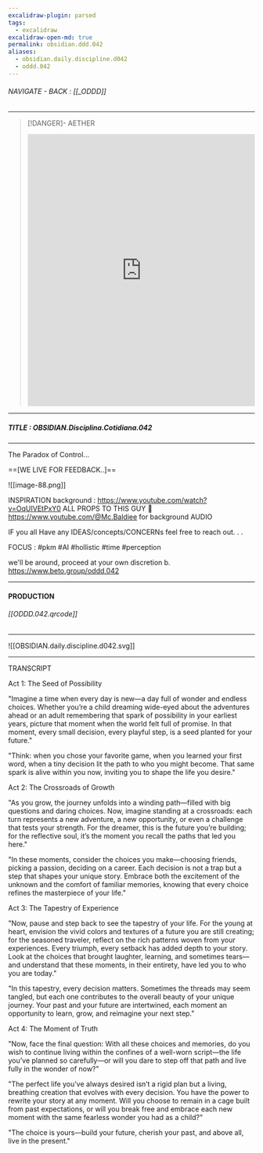 ```yaml
---
excalidraw-plugin: parsed
tags:
  - excalidraw
excalidraw-open-md: true
permalink: obsidian.ddd.042
aliases:
  - obsidian.daily.discipline.d042
  - oddd.042
---
```


###### NAVIGATE - BACK : [[_ODDD]]
-----
>[!DANGER]- AETHER
><iframe allowfullscreen src="https://www.youtube.com/embed/Ksi_8h2W0rY" width="100%" height="555" frameborder="0" allow="accelerometer; autoplay; clipboard-write; encrypted-media; gyroscope; picture-in-picture" ></iframe>
---
##### TITLE : OBSIDIAN.Disciplina.Cotidiana.042
----

The Paradox of Control...

==[WE LIVE FOR FEEDBACK..]==




![[image-88.png]]

INSPIRATION background : https://www.youtube.com/watch?v=OqUIVEtPxY0
ALL PROPS TO THIS GUY 🫡
https://www.youtube.com/@Mc.Baldiee for background AUDIO

IF you all Have any IDEAS/concepts/CONCERNs feel free to reach out. . .

FOCUS :  #pkm #AI  #hollistic #time #perception

we'll be around, proceed at your own discretion
b.
https://www.beto.group/oddd.042

----
#### PRODUCTION

###### [[ODDD.042.qrcode]]





----


![[OBSIDIAN.daily.discipline.d042.svg]]


----

TRANSCRIPT


Act 1: The Seed of Possibility

"Imagine a time when every day is new—a day full of wonder and endless choices. Whether you’re a child dreaming wide-eyed about the adventures ahead or an adult remembering that spark of possibility in your earliest years, picture that moment when the world felt full of promise. In that moment, every small decision, every playful step, is a seed planted for your future."

"Think: when you chose your favorite game, when you learned your first word, when a tiny decision lit the path to who you might become. That same spark is alive within you now, inviting you to shape the life you desire."

Act 2: The Crossroads of Growth

"As you grow, the journey unfolds into a winding path—filled with big questions and daring choices. Now, imagine standing at a crossroads: each turn represents a new adventure, a new opportunity, or even a challenge that tests your strength. For the dreamer, this is the future you’re building; for the reflective soul, it’s the moment you recall the paths that led you here."

"In these moments, consider the choices you make—choosing friends, picking a passion, deciding on a career. Each decision is not a trap but a step that shapes your unique story. Embrace both the excitement of the unknown and the comfort of familiar memories, knowing that every choice refines the masterpiece of your life."

Act 3: The Tapestry of Experience

"Now, pause and step back to see the tapestry of your life. For the young at heart, envision the vivid colors and textures of a future you are still creating; for the seasoned traveler, reflect on the rich patterns woven from your experiences. Every triumph, every setback has added depth to your story. Look at the choices that brought laughter, learning, and sometimes tears—and understand that these moments, in their entirety, have led you to who you are today."

"In this tapestry, every decision matters. Sometimes the threads may seem tangled, but each one contributes to the overall beauty of your unique journey. Your past and your future are intertwined, each moment an opportunity to learn, grow, and reimagine your next step."

Act 4: The Moment of Truth

"Now, face the final question: With all these choices and memories, do you wish to continue living within the confines of a well-worn script—the life you’ve planned so carefully—or will you dare to step off that path and live fully in the wonder of now?"

"The perfect life you’ve always desired isn’t a rigid plan but a living, breathing creation that evolves with every decision. You have the power to rewrite your story at any moment. Will you choose to remain in a cage built from past expectations, or will you break free and embrace each new moment with the same fearless wonder you had as a child?"

"The choice is yours—build your future, cherish your past, and above all, live in the present."






<!--
==⚠  Switch to EXCALIDRAW VIEW in the MORE OPTIONS menu of this document. ⚠== You can decompress Drawing data with the command palette: 'Decompress current Excalidraw file'. For more info check in plugin settings under 'Saving'


# Excalidraw Data

## Text Elements
DISCIPLINE ^JwcxB88l

8 ^siqZbW3s

8 ^axcJBDsZ

8 ^uLsntvX2

42 ^q4mlMH5B

DAILY ^F8rLqDmJ

## Embedded Files
b97c89dfdada9911b4fbeeeeef5ec8411412a7d9: [[888/_RESOURCES/ASSETS/888/ASSETS_.A/IMPROVEMENT_v01_.A.svg]]

55797fdd53ff6e7ba42680e930dcddd7e8b72262: [[888/_RESOURCES/ASSETS/888/ASSETS_.A/HAND_v12_.A.svg]]

35f6803d99a497e023fbe779bc57da3e2c894587: [[888/_RESOURCES/ASSETS/888/ASSETS_.A/ANIME_v01_.A.svg]]

efc68baded2afbf827ccaaf6cfdd0439b6c00820: [[888/_RESOURCES/ASSETS/888/ASSETS_.A/OBSIDIAN_v03_.A.svg]]

4f4c55e1da87680adb82dad95b183c1b4f2e061e: [[YING YANG_v03_.A.svg]]

7a95e820ba37948d2ae7ae424eb7f9986aa42e82: [[PAIN_v13_.A.svg]]

%%
## Drawing
```compressed-json
N4KAkARALgngDgUwgLgAQQQDwMYEMA2AlgCYBOuA7hADTgQBuCpAzoQPYB2KqATLZMzYBXUtiRoIACyhQ4zZAHoFAc0JRJQgEYA6bGwC2CgF7N6hbEcK4OCtptbErHALRY8RMpWdx8Q1TdIEfARcZgRmBShcZQUebQAObR4aOiCEfQQOKGZuAG1wMFAwYogSbgghAFYABQAxQgANAEVlFOLIWERywn1opH4SzG5nABZKxJ4ANhGeAAYeStn4ngBm

ScmByBhhgHYRke0ARkOeHgBOFc2IChJ1bnGzhJ49nfHJyr3J+KvJBEJlaT3M4HFZnWYXHZnSaHEaHM7fAqQazKYLcWZXZhQUhsADWCAAwmx8GxSOUsdZmHBcIEsm0SppcNgccpsUIOMRCcTSRJyRxKdTMlA6ZAAGaEfD4ADKsFREkkjI0gWFEEx2LxAHVbpJuIcMVjcQhpTBZehBB5layARxwjk0LrERA2FTsGptnbZuiHaz2dbmLbUBwhBKMQgE

MR7s9ZjsrowWOwuGhTp72gwmKxOAA5ThiHV7MarM4XK5CODEXBQMO52GLeIrV6nBEpwjMAAiaQr4bQIoIYSuLOEcAAksR/bkALpXTTCdkAUWCGSyo4nDqIHBx3EDwZXbCZla7PYQVzFwWH5RGIpG2EqlQQhzL8R2X1muGImmWZeIZ0qmkOtewh00c8eAQWZoX6B1mHccRUHydowHtODDkRZcm3ZLBylwABHZURXIDJTzQTd8D1cshH9CBEHZQgOF

aK5sGxOANyDfACgAXwGIoSk6aDSl6ZRwJTWN0wTVB4hOGM03jLMOBzNAxL2SozhhM4rmo4h0IkallWbNtgg7bhu3wXsHTKCQAFkhElEYACVrNeSpMGcFZ9HiBBsCaIQM0wFYcPFKUZR4+VsEVASSlVA1NWIO47T1NVDQC8ozTKK5LUkX1/QQkonUZV0dQ9K5kRNZNBmGSYVkqbRH3hHgRkhOF4ijK43VQZxH1mbQRjOSEVjWSYqtq2KDU5EkyXIP

kqRpIVJ0ZZlvQ5IkRp5Mb+Um5Ubii7U7UfbRJlWSoVg9L4wRGH4/gBIVE2eDqdh4eIZhGeJFLmeEQz3VBjgalY7sqAaHX7EthyXI88IQAiA2YlLp2IdKmK3FMpzZYg53SQUgYdEsy30rbQQWQ4Dp2D1MsgVd10IiHt13TtUEM4yU0xUjyMoxwaN8k8qYwEVsC+Bl1OIHhcBFTQRWWHZsDwAXJmwEViGIWYRlBTRJY9ZZZmVSCCGg2D2iJ+DkLohj

YZY4p2IKTjIFM9AoEmZRnAAVWcAAhAAVMyABk/iaAB9DgAAlKgdyYAEFtiubjykCbAoho1EriGNBWviSYElmNYup2MSPUah1mucMSk7OPa5b6nhDmhSornW6L3pWB6Oq+nY8durrf1O/5ATQPZHjhSoFguWYe4Jk6HUK6DioEfU8WG7l0AAYjK55iB86amX+9kp9GikJsFVn/ONHikvDQaNS1bgh7pif4r3xKiWSr1hCtG00SubKXVgPKx4gf6hx

HPIUJKXDcD4SpkRVSaE47oFCBaKGMMyZwzCqGKmUIa5dV2uXB0Ql4zcDBJcdBklMzZmgo3KM0J4hiVUq2dsb0aaHgdAjWc85Ua/2LKWcsb1Dh7EODWWEtYFhXBJobPhO48RU2oWxDiDow48iwFNXBcZOA6lLo2EoGD8EyWgiXHYKwThiRwahdS4CIDlm0hQvSVCDyqXZgAKQoNgTADtSH4B3kaE0Kob6HwghfSKVc+AeLis4/ebioF+DSo/GKDoX

65XdB/Eep9KonC+vEeEKc7qTBUg6cBzwKqwnhNCesD5QJNWGOMCYik+pfTxh8XRYUL7rwkDPGchwGkNOVAyFec1amW2WlvWkFcT5oB6isJIXDjgjCjLVLOKZfhtwuu9OW2gtEnBmKCPq7DKgbAggg7gJdwRaLEkTT+rJv5oxTAAoBAi76IxgeDOBkA6FIwYYuJh6MWFY3epogulQ8ZRkJnw6ipNrnEQpsIgy5iHQik4FASUhAjCELmZo2YpcDoPS

UisEuR4IW1EAeKZqZ8uLSPKC2Qckp8SDmqK7QcGYZwWkoE7fFEhCXEtJeSylyoKyYCgIHIgygRIQGCCKGRgkmBQHMAQTl/weVQCdMqPQWRcDUSYGDEB4TSD/GogQWl7KCVEpJWSilVKCpCEldZcI0LoJYiEDQlMq4EA+zOu3VA7VCyTDEabEy7NWCYQAFqaHVCsHIod4A8TZQKkqaBYQHFWHCKNu0DpfUKfHdOBwyofE+ScGsj1ekbW4D1BInUlJ

jEWOnNNrdzrcDEtoIuSk+oNQ+FMHxKYYloCTrdXZ+0ozsK/InI+BIFrTwgPUxpg6WkzVXvNLkG9xoCh6WCvy/jr7mm7V4zavBu1zokAfIJD8/Q6mfs6SJsyP5f0Bk8k5INFXkz0RpCBQggk+lCQC16VNlhfC+gitJgq5EiReBJT90lZLvVKe8YESlyG6QQK86hk4obIwXNkE9JQMasKpuwnGnz8Y/JXH885VqhFmKMpavFmqJDxGpRQDVMyIAkfR

VkKFMKy2HHmTdUZ0xQJwj2NRqAmL9DYtPqHaRYruXlD5SGyAsZhXuAExKqVdEIVyutKQc9NzHQqv8Oqul6AqPD0NWwY1rA6NoHNQR4m8rbXTLRNoJ1Lrihm1KOzXAOBLEOxbMwT1rLA1knxbHU+tca7PVutCWEBTs67GWBZ8EUYwQIqWIkzN3iGM1XBJ8/aDVHoXCUZAKZpa0CLASO8Z4pwdh7B4elwx0doKDJhJwgu7xyqJO6t2jp/amlDuXrNK

GjXeQrW3keWdCV12BMXX0ldviDRrtNANi5W6Mq7pym/KJfZDnHrQOOYGgDQbAIvSUNSV7DH0FvdDe9Sq6abLkiXL8rxQQ/uEmW+WV2pIEJ1AdKEIxUkxZMiY8DeHab0mgw8uDy2/6QEQ68lDHyvkEwRb8tc2GSjEkpiC/DfGiMadI+R8ommTkQto9BT5FbUnXjlpCUZ0WONcZ42GpHHKuU8uE8qMTIr8CSbJNJh0MqojyoUxtpTJJVUcDU8jyjyp

cDad06a7ghmoc2rtTMx1UIrOFDdeUIQrtmBZHoA0ZIAauhSM1V5/pwJ5kl1WHmZ4qL40tXTnEPqikoRQnYccNBKZK7LpLkkUZX5OGvtS3Gh0mX7U5cTgPArRXUUlcbagCr1Zqv7QePVkbk9e3lAHc14dbT2uJ6WpvKdImIDHl3i4jdg2s2JlXX18bC7JshO3WElMES5sHoWwOJbMFAe57PVzwFl6DGUH21co78C3ovcK5o3Gd35FyXGGPjgf7ysv

fYdCL8oHKEiNBfDX7KNHkA+YZjNh7zcboch5h6HsDO+w9wyvxHEj1OC5SjS6/GP/5Y7F9lhjoEvyLFqsCZWJXwVZDJ/gHFSnJnCQWnH9cTUVanZnRiGTWVDnRTU/SAHnVTfANHYjIXEXE1fTVACXI/KXMzNAWXZ1Y2cRFMSRdAHoPoOnPBESA6ErFRafB7DuZWeWV4aMEyMBDCIYJfUxC/b7c2dmKcECQOFYT1ayFOTQIwW2SQBoHYDMAATVtgzC

oB6wlDGykAVBEFCnHjiiXR3Xj0vgLwmxTFSiuX2Tr2akOHymHjK3uA6mmE4UsP7hTg4SqUgHAVaj6grTOymH2k0TxnN1akUkNy6iWCY1hC+Aawz06Sz1Wla1HQ6y6WzzWiG1/AYwbmewWCNwSUdxKD9xmXLRe37nOGYyjCmEfS2QRUTkyM+UbwBh/i3zBXbxh0gDmj7021uXX1g2OQQxeV31Q3BwwytSwxP0EXh33Ev3PgZnKCZmolohnTZnKGvE

hB2GlmIH2hFBFEmAQB2AZBmCfAQD7mIGwBlmIB2AQHiE0BujrTVigjyERHgk2F1naFb3oilRP3lxszIOgE81kWu0TDhA/noJnx1BVjmF/F+i7wwhDnezAwg1Xy23ZkwhGH0HwDMj9gdicTL1cQr3Ph0KG3rWqT8SxML0r1MJm1fgsKsIbRsIIL1xakUh2Eqkzn7leDElGVcIgBzi+BBH2C/AWDWUKwLkiPHTqQ2LFJFFTza0RgSJiO6wdGd3fiOA

bDKiqn2mLV92lwUUeETjKjuiYybnEg2Temegeh+nTjYJTCPXqJb1WzORGIuTvWrwfVoU6MYQaJTGB132rCWBrhmHTih3+X72JnPwRz4NzyfywJOHahrmH3GEyULB7lJyxQAN4yvwFxmFR2vwzKAMgJAIQH5SoNIHAMZ1zMthZxTDZzkwVQ72fhUzVRQKzM1y0yNUwLNVIAtUl1MyywdQszl2INdVIPcx1xz3oIUUmEBOoOBLtHeBe2BFOH2W227y

MGMVhK+yM1s3KFqHiFIFdkwhbH0EsUxKvn6xxMJIinxNL2PPL1vmMPvir2m3CT3Xr0cIKhpIdTpJhCSFBAbgbkJh6nkgCLrCTWQTBHYTrRTmFMWlnma2aTiPaSiOgESNiPlKG06kGS0UWB7hThqgJgtNyM1MTHhASEhFOH2Hd2IRyIEBOzeTmHsmvFqKOXg1FCaPtNvMuUO3aIgDuRgzdJtOeR32Qz3zQ2+UPyGOP2dJwzGOpnhNFAjPKw9ArUhB

+imGOHKi0STO4xTIpzTIoxbEDkHFdjkMzIFz0oMqMpzPFSE3zJHKFQZ2ALLOgNZ1kzgJrOVV53510v0sMvQJbL0zbI7NwK7PtUII+IkSHPIL4i0NTE/VPjew/WEinNQEK20Ui0otKA4IkE0ARRXOX1DPXItmuAAHkzhMBMBLE5wWxqh8BCrSBJQABxYgSQQgZwMjI8lxIKEKNWTxFIy8ww08lou8skx82bSk6JN8j+dwzRQZB8VYBFXaRwsYQCg3

dYC4BYL6B6UCPC7QoaBCzrbpHPVpKUteXapCuUp3fE14HaJYcEHRcqVjDkvIrZPYI4AmGEFtUhKEH6couSA6N4EufZK07o5itbeAyGdip0oMri10zfPij03owS/og/fZfhVis/KSyDDxKYiQGYlmFQ9bcoTQLqbARJYgaWF8XAQsY4QCQWUMWmkUG8Ym2ESrfmHYT8G4jWO4xCR4pCZ4/WN4gFUKwc7XCKygqfbgMqDkoExg3gB3ZJXaLa9K/RAm

+YHKngvKixcoACfEQgAAaR9jZAdhOEmE0EkEwE0AaAADVhBtQVD89AoNClQi8q59lwo8Q1CSS2Kps9Da8nzRrXyURR46TnAfoDhHwHgvhSFwj1kUwc5bp2oGogNyoyo8ZlhIK+09qki4L08RTojJ1kLzri9UBa4i07oHpwTQR9gS17Va4S5rwzSxgC55hK6jSqZXrjh+51K/pFtrSVtGiQbXK2LHT/RIbuK/sgaKh4bcxEaRLkbhiJK0bgVxiwz6

YoAyJpjMhmY5iTlxR8aJBypNjPpPwzhcBOozj5gVgabBTNArxWbcAVgEAeBibgRxgdh2aTQtZigdYebigXiDZ3j+zrNFcJBCBqg5DahJQzJiBlCwrhbeJRb0kdROojhM5E4oRHwvoCSthhgxI4hzTtES5lg1gSsFTLpBlFJ5ZFk1gFhHwFbHr+lVgkg/yYQBk7p/aio06J0utp14YR14Kc7ELZTuH/5esrz1DgpNCuq8TC6XaL53ajCSgTD70zDf

b34wah7miVRqKYRUlcVRNqDHto7lFJzpb5ZUkU4U59lPTBLvS7o4RQLuDPteD1zAamKobEYeKYbe6xLAzOK4dF7pKJjhGFiJAdgKabwVYGQ6xgR4g+ZcBti4n7oEBLiRRCxE5cAT7gJlg37NZ7jnAv69Z2ClbMqU4cIWL57x4sb0Acat6ShXjGJ/6wBWJwAUJDE4A4BpRWFuBOJoBfgMghMzMBgGBCAEAKAHZeHs6oL+1mSPQ6QIBsARBJpBwKx9

BpQ4pGsB1FJSFZn5nSBFnlmxm09pSEKZ5pnVZBmdm9n0h6hVDiT5G5mFnBQln0hVnzzC6CT7ndnHnlmXm3bbnTyPnLn9BrJBr71ioAWvn0hCqVH5sChwWsgnn9BagMVkzmoci4WoAEWkWaNn9eAwWLmIX9ByN7LeVrLtmHn4XvmogizA5dm2AKBfgXwYd0WEWZx2QaXsR6WQg7NaXoHanyWMXln2W6WnZwqIA5pZnIJsQJQGgy1TgkhElaL/MwS0

XJWiR8AjK7RYQ4gC5aw0NQ9CslEIAjA2ADAun0ECALVzNFgDoph5dmXlngXwbyJxXBmWQSBscKjXWVViBpQEB6nUA0W3XiAzI2B1JWXcBNBggnGvWSAOkbMHYiR2ZSBlAGQAAKONCPb4TN6gHsyoAASmVGNWUCDC0gkGTbTbKN4A2CrZzfanzYgDtb0C5GqA1hkGghszSFgx+Zybgn7VqH7YHeFEgBngdlqHxEqHxAxMeP7UDniEDlqADiHf7RbH

2jKkmCXY2fhAfxKBHYDhWBbEOA3cqBbBWAdnxCbN7Zni+k+XxDOCPZGEDlmBnFfunZnh2EDgaVqBGA3YalqB2BPY3deBbAem3eHYdnnamCnfuL7dqFArvdfdqH7lqCmAbd5odE7cFAOaOqpg/o6FOqEZ3cyIdi0Q3dSR/Pg+g5nkDhbCcMqA3YDm7jOco66hqgdm/dfbWFmD0tqA3dmEDh4EnaXko/qh4BbBbA3dGRXZnEDgk52BnBbAdig8vZWA

XdqDWQ3bOA/bxnXYQ8Dgdg9Do9fZnADnxBVoKYrOsHoFCCw9HU5pTBOemd48WHHJfco749mFM/1Tc8fczl48Q8Ol4/04Oh49ffMY9BC7c4M5OF449AaVA6ma0UDkOHxF460SUgvfs7lhhCjA3cq1M6E8vZqkaRmdfYBJnBmeQkbf5e7aheFU4GHs2zbzW2NTQhVRZjQA7b50jbehwIrKIH9d65KD5z6YM3bPXOECgGtXFzG7tbsAACs3JshJQ+c4

AQ2w2uuo3puAqShGRhVGAnYTXHEOuYH940hI5ME6IyJJVCXwrIa/G1y+FQgOVzv9vDvDY2JwATZRQd7/RgAmnWIgA===
```
%%